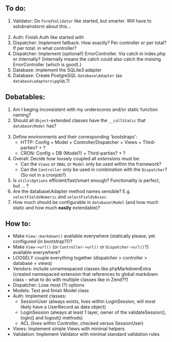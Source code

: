 
To do:
------

1. Validator: Do `Form`/`Validator` like started, but smarter. Will have to solobrainstorm about this...<br><br>
2. Auth: Finish Auth like started with
3. Dispatcher: Implement fallback. How exactly? Per controller or per total? If per total: in what controller?
4. Dispatcher: Implement (optional!) ErrorController. Via catch in index.php or internally? (Internally means the catch could also catch the msising ErrorController (which is good).)
5. Database: Implement the SQLite3 adapter
6. Database: Create PostgreSQL `database\Adapter` (as `database\adapters\pgSQL`?)


Debatables:
-----------

1. Am I beging inconsistent with my underscores and/or static function naming?
2. Should all `Object`-extended classes have the `__callStatic` that `database\Model` has?<br><br>
1. Define environments and their corresponding 'bootstraps':
    - HTTP: Config + Model + Controller/Dispatcher + Views + Third-parties? + ?
    - CRON: Config + DB (Model?) + Third-parties? + ?
2. Overall: Decide how loosely coupled all _extensions_ must be:
    - Can the `Views` or `DBAL` or `Model` only be used within the framework?
    - Can the `Controller` only be used in combination with the `Dispatcher`? (So not in a cronjob?)
3. Is `utils\Options` efficient/fast/smart enough? Functionality is perfect, but ... ?
4. Are the database\Adapter method names sensible? E.g. `selectFieldsNumeric` and `selectFieldsAssoc`.
5. How much should be configurable in `database\Model` (and how much static and how much **easily** extendable)?


How to:
-------

* Make `View::markdown()` available everywhere (statically please, yet configured (in bootstrap?))?
* Make `View->url()` (or `Controller->url()` or `Dispatcher->url()`?) available everywhere?
* LOOSELY couple everything together (dispatcher > controller > database + views)
* Vendors: include unnamespaced classes like phpMarkdownExtra (created namespaced extension that references to global markdown class - what to do with multiple classes like in Zend??)
* Dispatcher: Lose most (?) options
* Models: Test and finish Model class
* Auth: Implement classes:
    - SessionUser (always exists, lives within LoginSession, will most likely have a UserRecord as data object)
    - LoginSession (always at least 1 layer, owner of the validateSession(), login() and logout() methods)
    - ACL (lives within Controller, checked versus SessionUser)
* Views: Implement simple Views with minimal helpers
* Validation: Implement Validator with minimal standard validation rules
